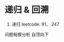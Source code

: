 # 递归 & 回溯

1. 递归
leetcode: 91， 247

问题规模分析
自顶向下


<!--stackedit_data:
eyJoaXN0b3J5IjpbMTc2NTc0NzMyLDExNDE5NDAyNzIsMTgwNj
A1NTI0MSwxNTg1NDYzMTk0XX0=
-->
